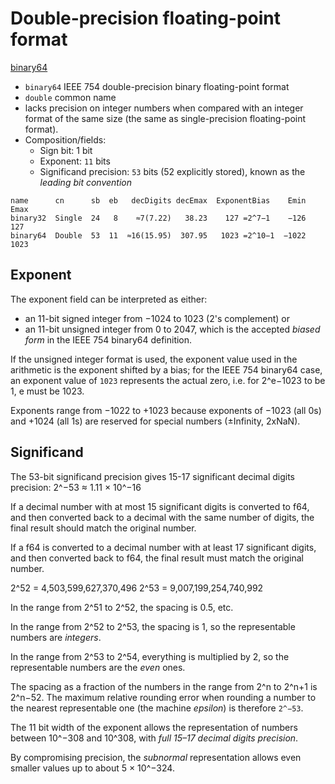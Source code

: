 # Double-precision floating-point format

[binary64](https://www.wikiwand.com/en/Double-precision_floating-point_format)


* `binary64` IEEE 754 double-precision binary floating-point format
* `double` common name
* lacks precision on integer numbers when compared with an integer format of the same size (the same as single-precision floating-point format).
* Composition/fields:
  - Sign bit: 1 bit
  - Exponent: `11` bits
  - Significand precision: `53` bits (52 explicitly stored), known as the *leading bit convention*


```
name      cn      sb  eb   decDigits decEmax  ExponentBias    Emin  Emax
binary32  Single  24   8    ≈7(7.22)   38.23    127 =2^7−1    −126   127
binary64  Double  53  11  ≈16(15.95)  307.95   1023 =2^10−1  −1022  1023
```


## Exponent
The exponent field can be interpreted as either:
- an 11-bit signed integer from −1024 to 1023 (2's complement) or 
- an 11-bit unsigned integer from 0 to 2047, which is the accepted *biased form* in the IEEE 754 binary64 definition.


If the unsigned integer format is used, the exponent value used in the arithmetic is the exponent shifted by a bias; for the IEEE 754 binary64 case, an exponent value of `1023` represents the actual zero, i.e. for 2^e−1023 to be 1, e must be 1023.

Exponents range from −1022 to +1023 because exponents of −1023 (all 0s) and +1024 (all 1s) are reserved for special numbers (±Infinity, 2xNaN).


## Significand
The 53-bit significand precision gives 15-17 significant decimal digits 
precision: 2^−53 ≈ 1.11 × 10^−16

If a decimal number with at most 15 significant digits is converted to f64, 
and then converted back to a decimal with the same number of digits,
the final result should match the original number. 

If a f64 is converted to a decimal number with at least 17 significant digits, 
and then converted back to f64, the final result must match the original number.

2^52 = 4,503,599,627,370,496
2^53 = 9,007,199,254,740,992

In the range from 2^51 to 2^52, the spacing is 0.5, etc.

In the range from 2^52 to 2^53, the spacing is 1, 
so the representable numbers are *integers*.

In the range from 2^53 to 2^54, everything is multiplied by 2, 
so the representable numbers are the *even* ones.


The spacing as a fraction of the numbers in the range from 2^n to 2^n+1 is 2^n−52.
The maximum relative rounding error when rounding a number to the nearest 
representable one (the machine *epsilon*) is therefore `2^−53`.

The 11 bit width of the exponent allows the representation of numbers between 
10^−308 and 10^308, with *full 15–17 decimal digits precision*.

By compromising precision, the *subnormal* representation allows even smaller 
values up to about 5 × 10^−324.
